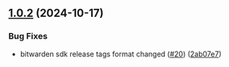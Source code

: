 ## [1.0.2](https://github.com/arpanrec/arpanrec.nebula/compare/1.0.1...1.0.2) (2024-10-17)


### Bug Fixes

* bitwarden sdk release tags format changed ([#20](https://github.com/arpanrec/arpanrec.nebula/issues/20)) ([2ab07e7](https://github.com/arpanrec/arpanrec.nebula/commit/2ab07e72fc44ba1bb4c32cf277a3a6b5be874750))

